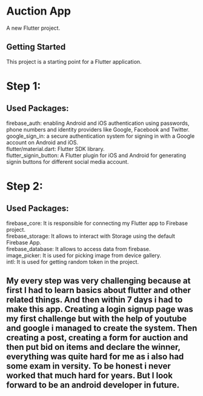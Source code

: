 # Auction App

A new Flutter project.

## Getting Started

This project is a starting point for a Flutter application.

# Step 1:
## Used Packages:
firebase_auth: enabling Android and iOS authentication using passwords, phone numbers and identity providers like Google, Facebook and Twitter.  
google_sign_in: a secure authentication system for signing in with a Google account on Android and iOS.  
flutter/material.dart: Flutter SDK library.  
flutter_signin_button: A Flutter plugin for iOS and Android for generating signin buttons for different social media account.  

# Step 2:  
## Used Packages:  
firebase_core: It is responsible for connecting my Flutter app to Firebase project.    
firebase_storage: It allows to interact with Storage using the default Firebase App.   
firebase_database: It allows to access data from firebase.  
image_picker: It is used for picking image from device gallery.  
intl: It is used for getting random token in the project.  



## My every step was very challenging because at first I had to learn basics about flutter and other related things. And then within 7 days i had to make this app. Creating a login signup page was my first challenge but with the help of youtube and google i managed to create the system. Then creating a post, creating a form for auction and then put bid on items and declare the winner, everything was quite hard for me as i also had some exam in versity. To be honest i never worked that much hard for years. But I look forward to be an android developer in future.

